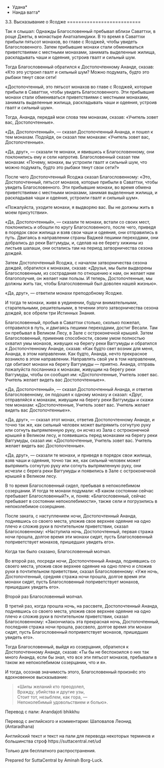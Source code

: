 * Удана*
* Нанда вагга*

3\.3\. Высказывание о Ясодже
\=\=\=\=\=\=\=\=\=\=\=\=\=\=\=\=\=\=\=\=\=\=\=\=\=\=

Так я слышал: Однажды Благословенный пребывал вблизи Саваттхи, в роще Джеты, в монастыре Анатхапиндики\. В то время в Саваттхи прибыли пятьсот монахов, во главе с Ясоджей, чтобы увидеть Благословенного\. Затем прибывшие монахи стали обмениваться приветствиями с местными монахами, занимать выделенные жилища, раскладывать чаши и одеяния, устроив гвалт и сильный шум\.

Тогда Благословенный обратился к Достопочтенному Ананде, сказав: «Кто это устроил гвалт и сильный шум? Можно подумать, будто это рыбаки тянут свои сети\!

«Достопочтенный, это пятьсот монахов во главе с Ясоджей, которые прибыли в Саваттхи, чтобы увидеть Благословенного\. Эти прибывшие монахи стали обмениваться приветствиями с местными монахами, занимать выделенные жилища, раскладывать чаши и одеяния, устроив гвалт и сильный шум»\.

Тогда, Ананда, передай мои слова тем монахам, сказав: «Учитель зовет вас, Достопочтенные»\.

«Да, Достопочтенный», — сказал Достопочтенный Ананда, и пошел к тем монахам\. Подойдя, он сказал тем монахам: «Учитель зовет вас, Достопочтенные»\.

«Да, друг», — сказали те монахи, и явившись к Благословенному, они поклонились ему и сели напротив\. Благословенный сказал тем монахам: «Почему, монахи, вы устроили гвалт и сильный шум, что можно подумать, будто это рыбаки тянут свои сети?»

После чего Достопочтенный Ясоджа сказал Благословенному: «Это, Достопочтенный, пятьсот монахов, которые прибыли в Саваттхи, чтобы увидеть Благословенного\. Эти прибывшие монахи, во время обмена приветствиями с местными монахами, занимая выделенные жилища, и раскладывая чаши и одеяния, устроили гвалт и сильный шум»\.

«Пожалуйста, уходите монахи, я выдворяю вас\. Вы не должны жить в моем присутствии»\.

«Да, Достопочтенный», — сказали те монахи, встали со своих мест, поклонились и обошли по кругу Благословенного, после чего, приведя в порядок свои жилища и взяв свои чаши и одеяния, они отправились в путь\. Двигаясь в направлении страны Ваджей пешими переходами, они добрались до реки Ваггумуды, и, сделав на ее берегу хижины из листьев шалаши, они остались там на период затворничества сезона дождей\.

Затем Достопочтенный Ясоджа, с началом затворничества сезона дождей, обратился к монахам, сказав: «Друзья, мы были выдворены Благословенным, из сострадания по отношению к нам, он желает нам благополучия, он желает нам пользы\. И теперь, Достопочтенные, мы должны жить так, чтобы Благословенный был доволен нашей жизнью»\.

«Да, друг», — ответили монахи преподобному Ясодже\.

И тогда те монахи, живя в уединении, будучи внимательными, старательными, решительными, в течении этого затворничества сезона дождей, все обрели три Истинных Знания\.

Благословенный, пробыв в Саваттхи столько, сколько пожелал, отправился в путь, и двигаясь пешими переходами, достиг Весали\. Там он пребывал в Великом Лесу, в Зале с остроконечной крышей\. Затем Благословенный, применив способности, своим умом полностью охватил умы монахов, живущих на берегу реки Ваггумуды и обратился к Достопочтенному Ананде, сказав: «Как будто свет возник для меня, Ананда, в этом направлении\. Как будто, Ананда, нечто прекрасное возникло в этом направлении\. Направлять свой ум в том направлении, где обитают монахи на берегу Ваггумуды — приятно\. Ананда, отправь пожалуйста посланника к монахам, живущим на берегу реки Ваггумуды, чтобы он сообщил им: «Достопочтенные, Учитель зовет вас\. Учитель желает видеть вас Достопочтенные»»\.

«Да, Достопочтенный», — сказал Достопочтенный Ананда, и ответив Благословенному, он подошел к одному монаху и сказал: «Друг, отправляйся к монахам, живущим на берегу реки Ваггумуды и скажи тем монахам: «Достопочтенные, Учитель зовет вас\. Учитель желает видеть вас Достопочтенные»»\.

«Да, друг», — сказал этот монах, ответив Достопочтенному Ананде, и точно так же, как сильный человек может выпрямить согнутую руку или согнуть выпрямленную руку, он исчез из Зала с остроконечной крышей в Великом лесу, и появившись перед монахами на берегу реки Ваггумуды, сказал им: «Достопочтенные, Учитель зовет вас\. Учитель желает видеть вас Достопочтенные»\.

«Да, друг», — сказали те монахи, и приведя в порядок свои жилища, взяв чаши и одеяния, точно так же, как сильный человек может выпрямить согнутую руку или согнуть выпрямленную руку, они исчезли с берега реки Ваггумуды и появились в Зале с остроконечной крышей в Великом лесу\.

В то время Благословенный сидел, пребывая в непоколебимом созерцании\. И тогда те монахи подумали: «В каком состоянии сейчас пребывает Благословенный?», и, поняв: «Благословенный, сейчас пребывает в состоянии непоколебимости», также сели и погрузились в непоколебимое созерцание\.

После заката, с наступлением ночи, Достопочтенный Ананда, поднявшись со своего места, уложив свое верхнее одеяние на одно плечо и сложив руки в почтительном приветствии, сказал Благословенному: «Наступила ночь, Достопочтенный, первая стража ночи прошла, долгое время эти монахи сидят, пусть Благословенный поприветствует монахов, пришедших увидеть его»\.

Когда так было сказано, Благословенный молчал\.

Во второй раз, посреди ночи, Достопочтенный Ананда, поднявшись со своего места, уложив свое верхнее одеяние на одно плечо и сложив руки в почтительном приветствии, сказал Благословенному: «Уже ночь, Достопочтенный, средняя стража ночи прошла, долгое время эти монахи сидят, пусть Благословенный поприветствует монахов, пришедших увидеть его»\.

Второй раз Благословенный молчал\.

В третий раз, когда прошла ночь, на рассвете, Достопочтенный Ананда, поднявшись со своего места, уложив свое верхнее одеяние на одно плечо и сложив руки в почтительном приветствии, сказал Благословенному: «Закончилась эта прекрасная ночь, Достопочтенный, последняя стража ночи прошла, рассвело, долгое время эти монахи сидят, пусть Благословенный поприветствует монахов, пришедших увидеть его»\.

Тогда Благословенный, выйдя из созерцания, обратился к Достопочтенному Ананде, сказав: «Ты бы не беспокоился о них так много Ананда, если бы знал, что все эти пятьсот монахов, пребывали в таком же непоколебимом созерцании, что и я»\.

И тогда, осознав значимость этого, Благословенный произнёс это вдохновенное высказывание:

> «Шипы желаний кто преодолел,  
> Вражду, убийства и другие узы,  
> Стоит тот, незыблем, как гора, —  
> Непоколебимый удовольствием и болью»\.

Перевод с пали: Anandajoti bhikkhu

Перевод с английского и комментарии: Шаповалов Леонид \(Antaradhana\)

Английский текст и текст на пали для перевода некоторых терминов и большинства строф https://suttacentral\.net/ud

  

Только для бесплатного распространения\.

  

Prepared for SuttaCentral by Aminah Borg\-Luck\.